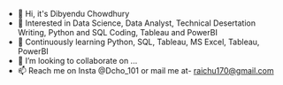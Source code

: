 - 👋 Hi, it's Dibyendu Chowdhury
- 👀 Interested in Data Science, Data Analyst, Technical Desertation Writing, Python and SQL Coding, Tableau and PowerBI
- 🌱 Continuously learning Python, SQL, Tableau, MS Excel, Tableau, PowerBI
- 💞️ I’m looking to collaborate on ...
- 📫 Reach me on Insta @Dcho_101 or mail me at- raichu170@gmail.com

<!---
Dcho-101/Dcho-101 is a ✨ unique ✨ repository because its `README.md` (this file) appears on your GitHub profile.
You can click the Preview link to take a look at your changes.
--->
